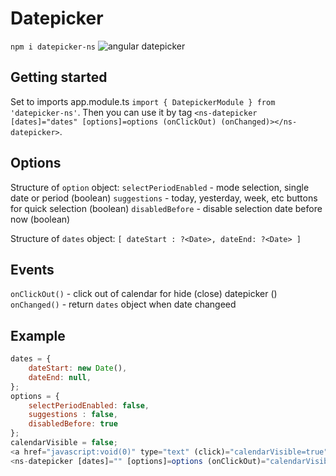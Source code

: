 # Datepicker

`npm i datepicker-ns`
![angular datepicker](http://kb.etsgroup.ru/uploads/a477339baec1a80e3c61eb1f3bd7b2958088c977.png)

## Getting started

Set to imports app.module.ts `import { DatepickerModule } from 'datepicker-ns'`. Then you can use it by tag  `<ns-datepicker [dates]="dates" [options]=options (onClickOut) (onChanged)></ns-datepicker>`.


## Options
Structure of `option` object:
`selectPeriodEnabled` - mode selection, single date or period (boolean)
`suggestions` - today, yesterday, week, etc buttons for quick selection (boolean)
`disabledBefore` - disable selection date before now (boolean)

Structure of `dates` object:
`[
    dateStart : ?<Date>,
    dateEnd: ?<Date>
]`


## Events
`onClickOut()` - click out of calendar for hide (close) datepicker () 
`onChanged()` - return `dates` object when date changeed


## Example

```javascript
dates = {
    dateStart: new Date(),
    dateEnd: null, 
};
options = {
    selectPeriodEnabled: false,
    suggestions : false,
    disabledBefore: true
};
calendarVisible = false;
<a href="javascript:void(0)" type="text" (click)="calendarVisible=true" >{{dates.dateStart.toString()}}</a>
<ns-datepicker [dates]="" [options]=options (onClickOut)="calendarVisible = false" (onChanged)="dates"></ns-datepicker>
```